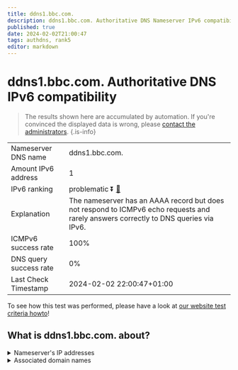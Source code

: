 ```yaml
---
title: ddns1.bbc.com.
description: ddns1.bbc.com. Authoritative DNS Nameserver IPv6 compatibility
published: true
date: 2024-02-02T21:00:47
tags: authdns, rank5
editor: markdown
---
```


# ddns1.bbc.com. Authoritative DNS IPv6 compatibility

> The results shown here are accumulated by automation. If you're convinced the displayed data is wrong, please [contact the administrators](/howto/chat). 
{.is-info}




|   |   |
| - | - |
| Nameserver DNS name | ddns1.bbc.com.
| Amount IPv6 address | 1
| IPv6 ranking | problematic :arrow_double_down: [🔗](/howto/ranking) |
| Explanation | The nameserver has an AAAA record but does not respond to ICMPv6 echo requests and rarely answers correctly to DNS queries via IPv6. |
| ICMPv6 success rate | 100%|
| DNS query success rate | 0% |
| Last Check Timestamp | 2024-02-02 22:00:47+01:00 |

To see how this test was performed, please have a look at [our website test criteria howto](/howto/testcriteria/authdns)!


## What is ddns1.bbc.com. about?




<details>
<summary>Nameserver's IP addresses</summary>

2607:f740:e04e:c::1

</details>



<details>
<summary>Associated domain names</summary>

www.bbc.com

www.bbc.co.uk

</details>
